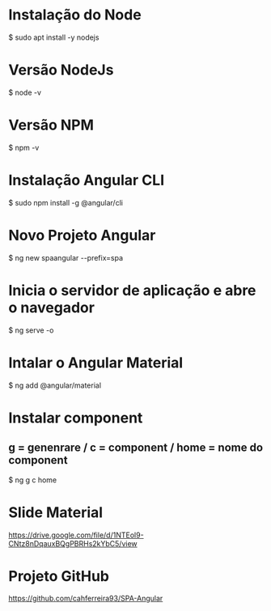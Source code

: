 # Instalação do Node
$ sudo apt install -y nodejs

# Versão NodeJs
$ node -v

# Versão NPM
$ npm -v

# Instalação Angular CLI
$ sudo npm install -g @angular/cli

# Novo Projeto Angular
$ ng new spaangular --prefix=spa

# Inicia o servidor de aplicação e abre o navegador
$ ng serve -o

# Intalar o Angular Material
$ ng add @angular/material

# Instalar component
## g = genenrare / c = component / home = nome do component
$ ng g c home

# Slide Material
https://drive.google.com/file/d/1NTEol9-CNtz8nDqauxBQgPBRHs2kYbC5/view

# Projeto GitHub
https://github.com/cahferreira93/SPA-Angular
